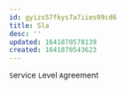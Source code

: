 ```yaml
---
id: gyizs57fkys7a7iies09cd6
title: Sla
desc: ''
updated: 1641870578139
created: 1641870543623
---
```



`S`ervice `L`evel `A`greement
